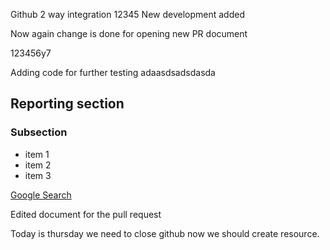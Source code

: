 Github 2 way integration
12345
New development added

Now again change is done for opening new PR document

123456y7


Adding code for further testing
adaasdsadsdasda

## Reporting section
### Subsection
  - item 1
  - item 2
  - item 3
    
[Google Search](http://www.google.com)

Edited document for the pull request

Today is thursday we need to close github
now we should create resource.
